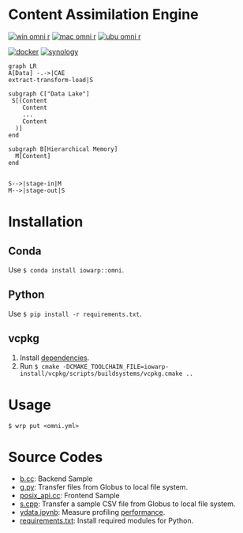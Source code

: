 # Content Assimilation Engine
[![win omni r](https://github.com/iowarp/content-assimilation-engine/actions/workflows/win-omni-r.yml/badge.svg)](https://github.com/iowarp/content-assimilation-engine/actions/workflows/win-omni-r.yml)
[![mac omni r](https://github.com/iowarp/content-assimilation-engine/actions/workflows/mac-omni-r.yml/badge.svg)](https://github.com/iowarp/content-assimilation-engine/actions/workflows/mac-omni-r.yml)
[![ubu omni r](https://github.com/iowarp/content-assimilation-engine/actions/workflows/ubu-omni-r.yml/badge.svg)](https://github.com/iowarp/content-assimilation-engine/actions/workflows/ubu-omni-r.yml)

[![docker](https://github.com/iowarp/content-assimilation-engine/actions/workflows/docker.yml/badge.svg)](https://github.com/iowarp/content-assimilation-engine/actions/workflows/docker.yml) [![synology](https://github.com/iowarp/content-assimilation-engine/actions/workflows/synology.yml/badge.svg)](https://github.com/iowarp/content-assimilation-engine/actions/workflows/synology.yml)

```mermaid
graph LR
A[Data] -.->|CAE
extract-transform-load|S

subgraph C["Data Lake"]
 S[(Content
    Content
    ...
    Content
  )]
end

subgraph B[Hierarchical Memory]
  M[Content]
end


S-->|stage-in|M
M-->|stage-out|S
```


# Installation

## Conda

Use `$ conda install iowarp::omni`.

## Python

Use `$ pip install -r requirements.txt`.

## vcpkg

1. Install [dependencies](https://github.com/iowarp/iowarp-install?tab=readme-ov-file#vcpkg).
2. Run 
```$ cmake -DCMAKE_TOOLCHAIN_FILE=iowarp-install/vcpkg/scripts/buildsystems/vcpkg.cmake ..```

# Usage

`$ wrp put <omni.yml>`

# Source Codes

* [b.cc](b.cc): Backend Sample
* [g.py](g.py): Transfer files from Globus to local file system.
* [posix_api.cc](posix_api.cc): Frontend Sample
* [s.cpp](s.cpp): Transfer a sample CSV file from Globus to local file system.
* [ydata.ipynb](ydata.ipynb): Measure profiling [performance](https://github.com/iowarp/content-assimilation-engine/wiki/Performance).
* [requirements.txt](requirements.txt): Install required modules for Python.

